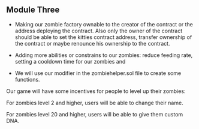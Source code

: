 ## Module Three

- Making our zombie factory ownable to the creator of the contract or the
  address deploying the contract. Also only the owner of the contract should
  be able to set the kitties contract address, transfer ownership of the
  contract or maybe renounce his ownership to the contract.

- Adding more abilities or constrains to our zombies: reduce feeding rate,
  setting a cooldown time for our zombies and

- We will use our modifier in the zombiehelper.sol file to create some functions.

Our game will have some incentives for people to level up their zombies:

For zombies level 2 and higher, users will be able to change their name.

For zombies level 20 and higher, users will be able to give them custom DNA.
